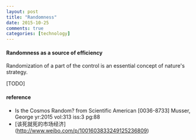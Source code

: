 ```yaml
---
layout: post
title: "Randomness"
date: 2015-10-25
comments: true
categories: [technology]
---
```

#### Randomness as a source of efficiency
Randomization of a part of the control is an essential concept of nature's strategy.

[TODO]

#### reference
* Is the Cosmos Random? from Scientific American [0036-8733] Musser, George yr:2015 vol:313 iss:3 pg:88
* [该死就死的市场经济] (http://www.weibo.com/p/1001603833249125236809)